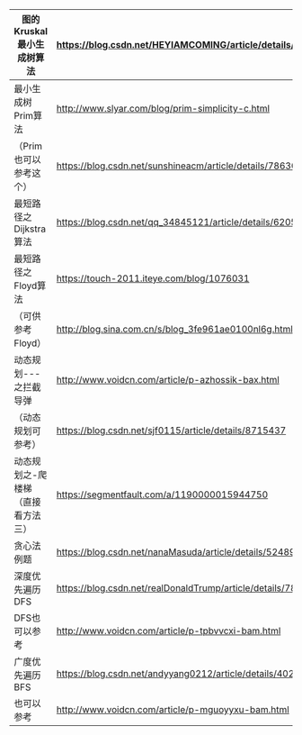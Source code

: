 | 图的Kruskal最小生成树算法  | https://blog.csdn.net/HEYIAMCOMING/article/details/76449284    |     |
| ----------------- | -------------------------------------------------------------- | --- |
| 最小生成树Prim算法       | http://www.slyar.com/blog/prim-simplicity-c.html               |     |
| （Prim也可以参考这个）     | https://blog.csdn.net/sunshineacm/article/details/78630521     |     |
| 最短路径之Dijkstra算法   | https://blog.csdn.net/qq_34845121/article/details/62056089     |     |
| 最短路径之Floyd算法      | https://touch-2011.iteye.com/blog/1076031                      |     |
| （可供参考Floyd）       | http://blog.sina.com.cn/s/blog_3fe961ae0100nl6g.html           |     |
| 动态规划---之拦截导弹      | http://www.voidcn.com/article/p-azhossik-bax.html              |     |
| （动态规划可参考）         | https://blog.csdn.net/sjf0115/article/details/8715437          |     |
| 动态规划之-爬楼梯（直接看方法三） | https://segmentfault.com/a/1190000015944750                    |     |
| 贪心法例题             | https://blog.csdn.net/nanaMasuda/article/details/52489508      |     |
| 深度优先遍历DFS         | https://blog.csdn.net/realDonaldTrump/article/details/78002365 |     |
| DFS也可以参考          | http://www.voidcn.com/article/p-tpbvvcxi-bam.html              |     |
| 广度优先遍历BFS         | https://blog.csdn.net/andyyang0212/article/details/40213257    |     |
| 也可以参考             | http://www.voidcn.com/article/p-mguoyyxu-bam.html              |     |

# 
